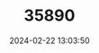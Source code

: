 ---
title: "35890"
category: "Liquidambar chinensis"
draft: false
date: 2024-02-22 13:03:50
languages:
  Vietnamese: ["Gai Bôm", "To Hap Trung Hoa"]
---